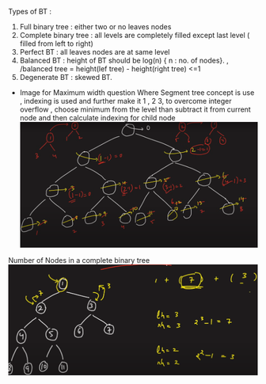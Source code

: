 Types of BT :
1. Full binary tree : either two or no leaves nodes
2. Complete binary tree : all levels are completely filled except last level ( filled from left to right)
3. Perfect BT :  all leaves nodes are at same level
4. Balanced BT :  height of BT should be log(n) { n : no. of nodes}. , /balanced tree = height(lef tree) - height(right tree) <=1
5. Degenerate BT : skewed BT.



* Image for Maximum width question Where Segment tree concept is use , indexing is used and further make it 1 , 2 3, to overcome integer overflow , choose minimum from the level than subtract it from current node and then calculate indexing for child node
![alt text](image.png)
   




Number of Nodes in a complete binary tree 
![alt text](image-1.png)